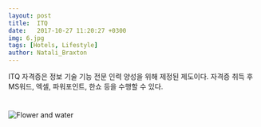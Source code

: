 ```yaml
---
layout: post
title:  ITQ
date:   2017-10-27 11:20:27 +0300
img: 6.jpg
tags: [Hotels, Lifestyle]
author: Natali_Braxton
---
```

 ITQ 자격증은 정보 기술 기능 전문 인력 양성을 위해 제정된 제도이다. 자격증 취득 후 MS워드, 엑셀, 파워포인트, 한쇼 등을 수행할 수 있다.

#

![Flower and water]({{site.baseurl}}/images/pages/18.jpg)
